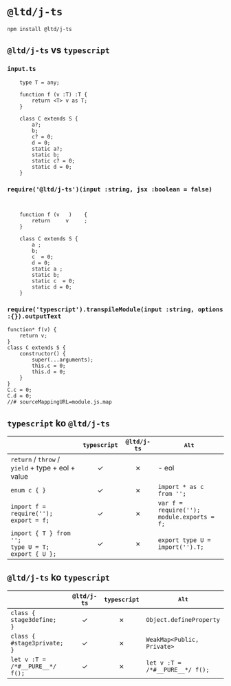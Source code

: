 ﻿
`@ltd/j-ts`
===========

```
npm install @ltd/j-ts
```

`@ltd/j-ts` vs `typescript`
---------------------------

### `input.ts`

```
	type T = any;
	
	function f (v :T) :T {
		return <T> v as T;
	}
	
	class C extends S {
		a?;
		b;
		c? = 0;
		d = 0;
		static a?;
		static b;
		static c? = 0;
		static d = 0;
	}
```

### `require('@ltd/j-ts')(input :string, jsx :boolean = false)`

```
	             
	
	function f (v   )    {
		return     v     ;
	}
	
	class C extends S {
		a ;
		b;
		c  = 0;
		d = 0;
		static a ;
		static b;
		static c  = 0;
		static d = 0;
	}
```

### `require('typescript').transpileModule(input :string, options :{}).outputText`

```
function* f(v) {
    return v;
}
class C extends S {
    constructor() {
        super(...arguments);
        this.c = 0;
        this.d = 0;
    }
}
C.c = 0;
C.d = 0;
//# sourceMappingURL=module.js.map
```

`typescript` ko `@ltd/j-ts`
---------------------------

|                                                             | `typescript` | `@ltd/j-ts`  |                 <kbd>Alt</kbd>                  |
|-------------------------------------------------------------|:------------:|:------------:|-------------------------------------------------|
| `return` / `throw` / `yield` + type + eol + value           |      ✓      |      ✗      | - eol                                           |
| `enum c { }`                                                |      ✓      |      ✗      | `import * as c from '';`                        |
| `import f = require('');`<br>`export = f;`                  |      ✓      |      ✗      | `var f = require('');`<br>`module.exports = f;` |
| `import { T } from '';`<br>`type U = T;`<br>`export { U };` |      ✓      |      ✗      | `export type U = import('').T;`                 |

`@ltd/j-ts` ko `typescript`
---------------------------

|                                 | `@ltd/j-ts`  | `typescript` |          <kbd>Alt</kbd>              |
|---------------------------------|:------------:|:------------:|--------------------------------------|
| `class {  stage3define;  }`     |      ✓      |      ✗      | `Object.defineProperty`              |
| `class { #stage3private; }`     |      ✓      |      ✗      | `WeakMap<Public, Private>`           |
| `let v :T = /*#__PURE__*/ f();` |      ✓      |      ✗      | `let v :T =`<br>`/*#__PURE__*/ f();` |
